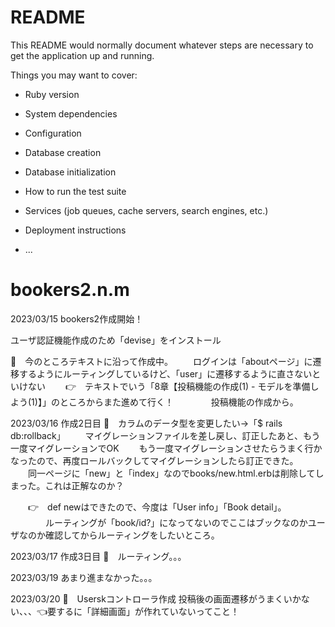 # README

This README would normally document whatever steps are necessary to get the
application up and running.

Things you may want to cover:

* Ruby version

* System dependencies

* Configuration

* Database creation

* Database initialization

* How to run the test suite

* Services (job queues, cache servers, search engines, etc.)

* Deployment instructions

* ...
# bookers2.n.m

2023/03/15
bookers2作成開始！

ユーザ認証機能作成のため「devise」をインストール

🍚　今のところテキストに沿って作成中。
　　ログインは「aboutページ」に遷移するようにルーティングしているけど、「user」に遷移するように直さないといけない
　　👉　テキストでいう「8章【投稿機能の作成(1) - モデルを準備しよう(1)】」のところからまた進めて行く！
　　　　投稿機能の作成から。

2023/03/16
作成2日目
🍚　カラムのデータ型を変更したい→「$ rails db:rollback」
　　マイグレーションファイルを差し戻し、訂正したあと、もう一度マイグレーションでOK
　　もう一度マイグレーションさせたらうまく行かなったので、再度ロールバックしてマイグレーションしたら訂正できた。
　　同一ページに「new」と「index」なのでbooks/new.html.erbは削除してしまった。これは正解なのか？

　　👉　def newはできたので、今度は「User info」「Book detail」。
　　　　ルーティングが「book/id?」になってないのでここはブックなのかユーザなのか確認してからルーティングをしたいところ。


2023/03/17
作成3日目
🍚　ルーティング。。。

2023/03/19
あまり進まなかった。。。

2023/03/20
🍚　Userskコントローラ作成
    投稿後の画面遷移がうまくいかない、、、👈要するに「詳細画面」が作れていないってこと！
